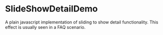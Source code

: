 # SlideShowDetailDemo
A plain javascript implementation of sliding to show detail functionality. This effect is usually seen in a FAQ scenario.
